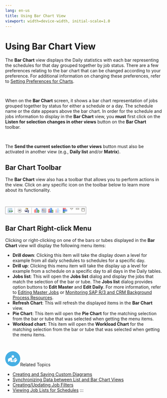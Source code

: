 ```yaml
---
lang: en-us
title: Using Bar Chart View
viewport: width=device-width, initial-scale=1.0
---
```


#  Using Bar Chart View

The **Bar Chart** view displays the Daily statistics with each bar
representing the schedules for that day grouped together by job status.
There are a few preferences relating to the bar chart that can be
changed according to your preference. For additional information on
changing these preferences, refer to [Setting Preferences for Charts](Preferences-for-Charts.md).

 

When on the **Bar Chart** screen, it shows a bar chart representation of
jobs grouped together by status for either a schedule or a day. The
schedule name or the date appears above the bar chart. In order for the
schedule and jobs information to display in the **Bar Chart** view, you
**must** first click on the **Listen for selection changes in other
views** button on the **Bar Chart** toolbar.

 

The **Send the current selection to other views** button must also be
activated in another view (e.g., **Daily list** and/or **Matrix**).

## Bar Chart Toolbar

The **Bar Chart** view also has a toolbar that allows you to perform
actions in the view. Click on any specific icon on the toolbar below to
learn more about its functionality.

 

![Bar Chart toolbar](../../../Resources/Images/EM/EMbarcharttoolbar.png "Bar Chart toolbar")

## Bar Chart Right-click Menu

Clicking or right-clicking on one of the bars or tubes displayed in the
**Bar Chart** view will display the following menu items:

-   **Drill down**: Clicking this item will take the display down a
    level for example from all daily schedules to schedules for a
    specific day.
-   **Drill up**: Clicking this menu item will take the display up a
    level for example from a schedule on a specific day to all days in
    the Daily tables.
-   **Jobs list**: This will open the **Jobs list** dialog and display
    the jobs that match the selection of the bar or tube. The **Jobs
    list** dialog provides option buttons to **Edit Master** and **Edit
    Daily**. For more information, refer to [Editing Master     Jobs](Performing-Job-Procedures-List.md#Editing) or
    [Monitoring SAP R/3 and CRM Background Process     Resources](Monitoring-SAP-R3-and-CRM-Background-Process-Resources.md).
-   **Refresh Chart**: This will refresh the displayed items in the
    **Bar Chart** view.
-   **Pie Chart**: This item will open the **Pie Chart** for the
    matching selection from the bar or tube that was selected when
    getting the menu items.
-   **Workload chart**: This item will open the **Workload Chart** for
    the matching selection from the bar or tube that was selected when
    getting the menu items.

 

![White "person reading" icon on blue circular background](../../../Resources/Images/moreinfo-icon(48x48).png "More Info icon")Related
Topics

-   [Creating and Saving Custom     Diagrams](Creating-Custom-Diagrams-Bar.md)
-   [Synchronizing Data between List and Bar Chart     Views](Synchronizing-Data-between-List-and-Bar-Chart-Views.md)
-   [Creating/Updating Job     Filters](Creating_Updating-Job-Filters-Bar.md)
-   [Viewing Job Lists for     Schedules](Viewing-Job-Lists-for-Schedules-Bar.md)
:::

 

